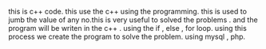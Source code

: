 this is c++ code.
this use the c++ using the programming.
this is used to jumb the value of any no.this is very useful to solved the problems .
and the program will be writen in the c++ . using the if , else , for loop.
using this process we create the program to solve the problem.
using mysql , php.



